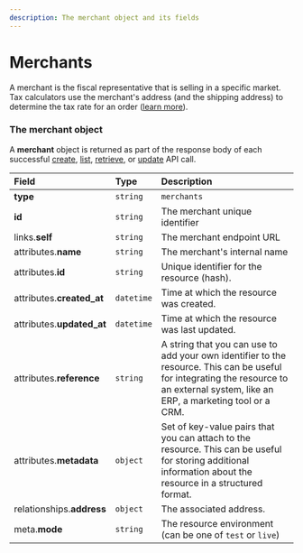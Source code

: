 ```yaml
---
description: The merchant object and its fields
---
```


# Merchants

A merchant is the fiscal representative that is selling in a specific market.
Tax calculators use the merchant's address (and the shipping address) to determine the tax rate for an order ([learn more](https://commercelayer.io/glossary/merchant/)).


### The merchant object

A **merchant** object is returned as part of the response body of each successful
[create](https://docs.commercelayer.io/resources/merchants/create_merchant),
[list](https://docs.commercelayer.io/resources/merchants/list_merchants),
[retrieve](https://docs.commercelayer.io/resources/merchants/retrieve_merchant),
or [update](https://docs.commercelayer.io/resources/merchants/update_merchant) API call.

| Field | Type | Description |
| :--- | :--- | :--- |
| **type** | `string` | `merchants` |
| **id** | `string` | The merchant unique identifier |
| links.**self** | `string` | The merchant endpoint URL |
| attributes.**name** | `string` | The merchant's internal name |
| attributes.**id** | `string` | Unique identifier for the resource (hash). |
| attributes.**created_at** | `datetime` | Time at which the resource was created. |
| attributes.**updated_at** | `datetime` | Time at which the resource was last updated. |
| attributes.**reference** | `string` | A string that you can use to add your own identifier to the resource. This can be useful for integrating the resource to an external system, like an ERP, a marketing tool or a CRM. |
| attributes.**metadata** | `object` | Set of key-value pairs that you can attach to the resource. This can be useful for storing additional information about the resource in a structured format. |
| relationships.**address** | `object` | The associated address. |
| meta.**mode** | `string` | The resource environment \(can be one of `test` or `live`\) |
